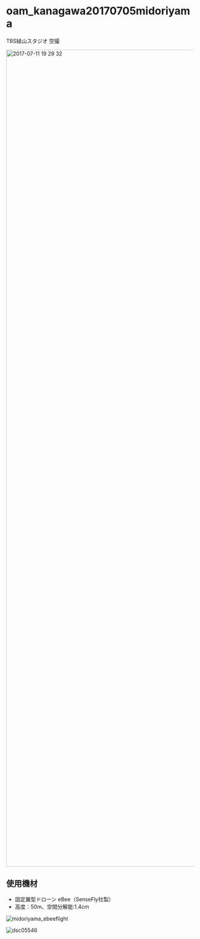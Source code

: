# oam_kanagawa20170705midoriyama
TBS緑山スタジオ 空撮

<img width="2191" alt="2017-07-11 19 29 32" src="https://user-images.githubusercontent.com/416977/28064403-7e355808-666f-11e7-8962-720235d275ee.png">


 ## 使用機材
 * 固定翼型ドローン eBee（SenseFly社製）
 * 高度：50m、空間分解能:1.4cm
 
![midoriyama_ebeeflight](https://user-images.githubusercontent.com/416977/27850650-004078b6-6191-11e7-8aaf-439ec0386495.JPG)

![dsc05546](https://user-images.githubusercontent.com/416977/27850783-c1b5299c-6191-11e7-99e9-a693bd48f118.JPG)
